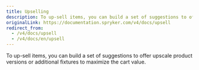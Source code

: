 ```yaml
---
title: Upselling
description: To up-sell items, you can build a set of suggestions to offer upscale product versions or additional fixtures to maximize the cart value.
originalLink: https://documentation.spryker.com/v4/docs/upsell
redirect_from:
  - /v4/docs/upsell
  - /v4/docs/en/upsell
---
```


To up-sell items, you can build a set of suggestions to offer upscale product versions or additional fixtures to maximize the cart value.

